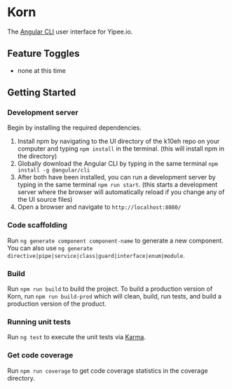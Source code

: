 # Korn

The [Angular CLI](https://github.com/angular/angular-cli) user interface for Yipee.io.

## Feature Toggles

* none at this time

## Getting Started

### Development server

Begin by installing the required dependencies.
1. Install npm by navigating to the UI directory of the k10eh repo on your computer and typing `npm install` in the terminal. (this will install npm in the directory)
2. Globally download the Angular CLI by typing in the same terminal `npm install -g @angular/cli`
3. After both have been installed, you can run a development server by typing in the same terminal `npm run start`. (this starts a development server where the browser will automatically reload if you change any of the UI source files)
4. Open a browser and navigate to `http://localhost:8080/`

### Code scaffolding

Run `ng generate component component-name` to generate a new component. You can also use `ng generate directive|pipe|service|class|guard|interface|enum|module`.

### Build

Run `npm run build` to build the project. To build a production version of Korn, run `npm run build-prod` which will clean, build, run tests, and build a production version of the product.

### Running unit tests

Run `ng test` to execute the unit tests via [Karma](https://karma-runner.github.io).

### Get code coverage

Run `npm run coverage` to get code coverage statistics in the coverage directory.
